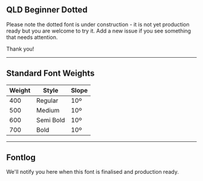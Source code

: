 ## QLD Beginner Dotted ##

Please note the dotted font is under construction - it is not yet production ready but you are welcome to try it. Add a new issue if you see something that needs attention.

Thank you!



- - - -

## Standard Font Weights ##

Weight        | Style        | Slope
------------- | -------------| -------------
400           | Regular      | 10º
500           | Medium       | 10º
600           | Semi Bold    | 10º
700           | Bold         | 10º


- - - -

## Fontlog ##

We'll notify you here when this font is finalised and production ready.
